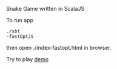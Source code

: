 Snake Game written in ScalaJS

To run app

```
./sbt
~fastOptJS
```

then open ./index-fastopt.html in browser.

Try to play [demo](http://irasikhin.github.io/snake-game-scalajs/)
